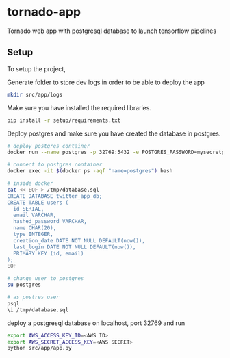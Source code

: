 # tornado-app

Tornado web app with postgresql database to launch tensorflow pipelines

## Setup
To setup the project,

Generate folder to store dev logs in order to be able to deploy the app
``` bash
mkdir src/app/logs
```

Make sure you have installed the required libraries.
``` bash
pip install -r setup/requirements.txt
```

Deploy postgres and make sure you have created the database in postgres.
``` bash
# deploy postgres container
docker run --name postgres -p 32769:5432 -e POSTGRES_PASSWORD=mysecretpassword -d postgres

# connect to postgres container
docker exec -it $(docker ps -aqf "name=postgres") bash

# inside docker
cat << EOF > /tmp/database.sql
CREATE DATABASE twitter_app_db;
CREATE TABLE users (
  id SERIAL,
  email VARCHAR,
  hashed_password VARCHAR,
  name CHAR(20),
  type INTEGER,
  creation_date DATE NOT NULL DEFAULT(now()),
  last_login DATE NOT NULL DEFAULT(now()),
  PRIMARY KEY (id, email)
);
EOF

# change user to postgres
su postgres

# as postres user
psql
\i /tmp/database.sql
```

deploy a postgresql database on localhost, port 32769 and run
```bash
export AWS_ACCESS_KEY_ID=<AWS ID>
export AWS_SECRET_ACCESS_KEY=<AWS SECRET>
python src/app/app.py
```
